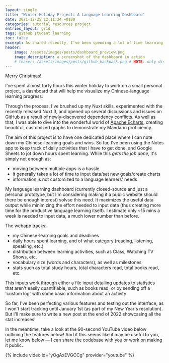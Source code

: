 ```yaml
---
layout: single
title: "Winter Holiday Project: A Language Learning Dashboard"
date: 2021-12-25 12:11:24 +0100
categories: tutorial resources project
entries_layout: grid
tags: github student learning
toc: false
excerpt: As shared recently, I've been spending a lot of time learning Mandarin Chinese lately. To track my progress, I've built a language-learning dashboard I'd like to share.
header:
    image: /assets/images/posts/dashboard_preview.png
    image_description: a screenshot of the dashboard in action
    # teaser: /assets/images/posts/github_backpack.png # NOTE: only displays with blog having: 'entries_layout: grid'
---
```


Merry Christmas!

I've spent almost forty hours this winter holiday to work on a small personal project, a dashboard that will help me visualize my Chinese-language learning progress.

Through the process, I've brushed up my Nuxt skills, experimented with the recently released Nuxt 3, and opened up several discussions and issues on GitHub as a result of newly-discovered dependency conflicts. As well as that, I was able to dive into the wonderful world of [Apache Echarts](https://echarts.apache.org/en/index.html), creating beautiful, customized graphs to demonstrate my Mandarin proficiency.

The aim of this project is to have one dedicated place where I can note down my Chinese-learning goals and wins. So far, I've been using the Notes app to keep track of daily activities that I have to get done, and Google Sheets to jot down hours spent learning. While this *gets the job done*, it's simply not enough as:

- moving between multiple apps is a hassle
- it generally takes a lot of time to input data/set new goals/create charts
- information is not customized to a language learners' needs

My language learning dashboard (currently closed-source and just a personal prototype, but I'm considering making it a public website should there be enough interest) solvse this need. It maximizes the useful data output while minimizing the effort needed to input data (thus creating more time for the productive language learning itself). I estimate only ~15 mins a week is needed to input data, a much lower number than before.

The webapp tracks:
- my Chinese-learning goals and deadlines
- daily hours spent learning, and of what category (reading, listening, speaking, etc.)
- distribution between learning activities, such as Class, Watching TV Shows, etc.
- vocabulary size (words and characters), as well as milestones
- stats such as total study hours, total characters read, total books read, etc.

This inputs work through either a file input detailing updates to statistics that aren't easily quantifiable, such as books read, or by sending off a 'custom log' with some basic information about an activity

So far, I've been perfecting various features and testing out the interface, as I won't start tracking until January 1st (as part of my New Year's resolution). But I'll make sure to write a new post at the end of 2022 showcasing all the stat increases!

In the meantime, take a look at the 90-second YouTube video below outlining the features below! And if this seems like it may be useful to you, let me know below — I can share the codebase with you or work on making it public.

{% include video id="yOgAxEVGCCg" provider="youtube" %}
